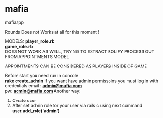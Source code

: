 mafia
=====

mafiaapp


Rounds Does not Works at all for this moment !


MODELS:
    <b>player_role.rb</b></br>
    <b>game_role.rb</b></br>
DOES NOT WORK AS WELL, TRYING TO EXTRACT ROLIFY PROCESS OUT FROM APPOINTMENTS MODEL
</br>

APPOINTMENTS CAN BE CONSIDERED AS PLAYERS INSIDE OF GAME


Before start you need run in  concole <br> <b> rake create_admin</b>
If you want have admin permissoins you must log in  with credentials
email :<b> admin@mafia.com</b>  <br>
pw: <b> admin@mafia.com </b>
Another way: <br>
1. Create  user 
2. After set admin role for your user via rails c using next command <br>
<b>user.add_role('admin')<b>
